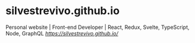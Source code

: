 # silvestrevivo.github.io

Personal website | Front-end Developer | React, Redux, Svelte, TypeScript, Node, GraphQL _https://silvestrevivo.github.io/_
